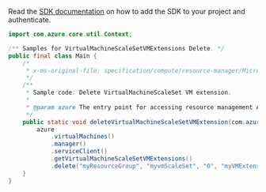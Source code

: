 Read the [SDK documentation](https://github.com/Azure/azure-sdk-for-java/blob/azure-resourcemanager_2.11.0/sdk/resourcemanager/azure-resourcemanager/README.md) on how to add the SDK to your project and authenticate.

```java
import com.azure.core.util.Context;

/** Samples for VirtualMachineScaleSetVMExtensions Delete. */
public final class Main {
    /*
     * x-ms-original-file: specification/compute/resource-manager/Microsoft.Compute/stable/2021-07-01/examples/compute/DeleteVirtualMachineScaleSetVMExtensions.json
     */
    /**
     * Sample code: Delete VirtualMachineScaleSet VM extension.
     *
     * @param azure The entry point for accessing resource management APIs in Azure.
     */
    public static void deleteVirtualMachineScaleSetVMExtension(com.azure.resourcemanager.AzureResourceManager azure) {
        azure
            .virtualMachines()
            .manager()
            .serviceClient()
            .getVirtualMachineScaleSetVMExtensions()
            .delete("myResourceGroup", "myvmScaleSet", "0", "myVMExtension", Context.NONE);
    }
}
```
